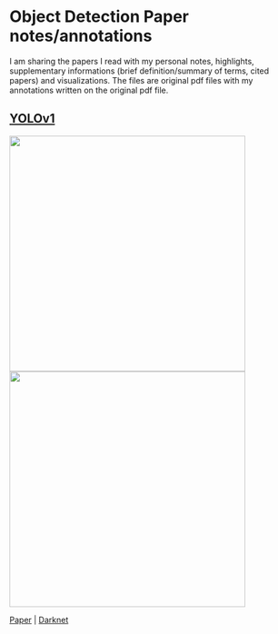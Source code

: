 # Object Detection Paper notes/annotations
I am sharing the papers I read with my personal notes, highlights, supplementary informations (brief definition/summary of terms, cited papers) and visualizations. The files are original pdf files with my annotations written on the original pdf file.

## [YOLOv1](https://github.com/alisher0717/machine-learning-notes/blob/master/object-detection-papers/YOLOv1.pdf)

<img src="https://github.com/alisher0717/machine-learning-notes/blob/master/object-detection-papers/images/YOLOv1_1.png" width="415"/> 
<img src="https://github.com/alisher0717/machine-learning-notes/blob/master/object-detection-papers/images/YOLOv1_2.png" width="415"/> 


[Paper](https://arxiv.org/abs/1506.02640) | [Darknet](http://pjreddie.com/yolo/)
